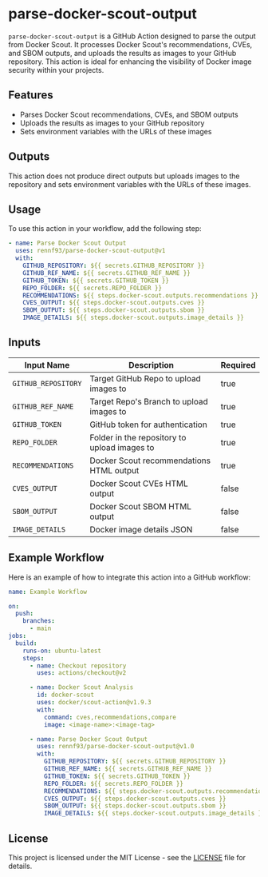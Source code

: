 # parse-docker-scout-output

`parse-docker-scout-output` is a GitHub Action designed to parse the output from Docker Scout. It processes Docker Scout's recommendations, CVEs, and SBOM outputs, and uploads the results as images to your GitHub repository. This action is ideal for enhancing the visibility of Docker image security within your projects.

## Features

- Parses Docker Scout recommendations, CVEs, and SBOM outputs
- Uploads the results as images to your GitHub repository
- Sets environment variables with the URLs of these images

## Outputs

This action does not produce direct outputs but uploads images to the repository and sets environment variables with the URLs of these images.

## Usage

To use this action in your workflow, add the following step:

```yaml
- name: Parse Docker Scout Output
  uses: rennf93/parse-docker-scout-output@v1
  with:
    GITHUB_REPOSITORY: ${{ secrets.GITHUB_REPOSITORY }}
    GITHUB_REF_NAME: ${{ secrets.GITHUB_REF_NAME }}
    GITHUB_TOKEN: ${{ secrets.GITHUB_TOKEN }}
    REPO_FOLDER: ${{ secrets.REPO_FOLDER }}
    RECOMMENDATIONS: ${{ steps.docker-scout.outputs.recommendations }}
    CVES_OUTPUT: ${{ steps.docker-scout.outputs.cves }}
    SBOM_OUTPUT: ${{ steps.docker-scout.outputs.sbom }}
    IMAGE_DETAILS: ${{ steps.docker-scout.outputs.image_details }}
```

## Inputs

| Input Name         | Description                              | Required |
|--------------------|------------------------------------------|----------|
| `GITHUB_REPOSITORY`| Target GitHub Repo to upload images to   | true     |
| `GITHUB_REF_NAME`  | Target Repo's Branch to upload images to | true     |
| `GITHUB_TOKEN`     | GitHub token for authentication          | true     |
| `REPO_FOLDER`      | Folder in the repository to upload images to | true     |
| `RECOMMENDATIONS`  | Docker Scout recommendations HTML output | true     |
| `CVES_OUTPUT`      | Docker Scout CVEs HTML output            | false    |
| `SBOM_OUTPUT`      | Docker Scout SBOM HTML output            | false    |
| `IMAGE_DETAILS`    | Docker image details JSON                | false    |

## Example Workflow

Here is an example of how to integrate this action into a GitHub workflow:

```yaml
name: Example Workflow

on:
  push:
    branches:
      - main
jobs:
  build:
    runs-on: ubuntu-latest
    steps:
      - name: Checkout repository
        uses: actions/checkout@v2

      - name: Docker Scout Analysis
        id: docker-scout
        uses: docker/scout-action@v1.9.3
        with:
          command: cves,recommendations,compare
          image: <image-name>:<image-tag>

      - name: Parse Docker Scout Output
        uses: rennf93/parse-docker-scout-output@v1.0
        with:
          GITHUB_REPOSITORY: ${{ secrets.GITHUB_REPOSITORY }}
          GITHUB_REF_NAME: ${{ secrets.GITHUB_REF_NAME }}
          GITHUB_TOKEN: ${{ secrets.GITHUB_TOKEN }}
          REPO_FOLDER: ${{ secrets.REPO_FOLDER }}
          RECOMMENDATIONS: ${{ steps.docker-scout.outputs.recommendations }}
          CVES_OUTPUT: ${{ steps.docker-scout.outputs.cves }}
          SBOM_OUTPUT: ${{ steps.docker-scout.outputs.sbom }}
          IMAGE_DETAILS: ${{ steps.docker-scout.outputs.image_details }}
```

## License

This project is licensed under the MIT License - see the [LICENSE](LICENSE) file for details.
